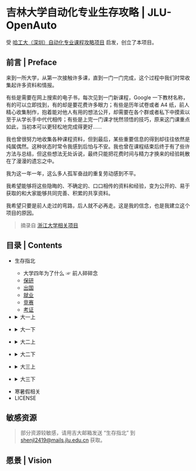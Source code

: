 # 吉林大学自动化专业生存攻略 | JLU-OpenAuto

受 [哈工大（深圳）自动化专业课程攻略项目](https://github.com/lmh12138/HITSZ-OpenAuto) 启发，创立了本项目。

## 前言 | Preface
来到一所大学，从第一次接触许多课，直到一门一门完成，这个过程中我们时常收集起许多资料和情报。

有些是需要在网上搜索的电子书，每次见到一门新课程，Google 一下教材名称，有的可以立即找到，有的却是要花费许多眼力；有些是历年试卷或者 A4 纸，前人精心收集制作，抱着能对他人有用的想法公开，却需要在各个群或者私下中摸索以至于从学长手中代代相传；有些是上完一门课才恍然领悟的技巧，原来这门课重点如此，当初本可以更轻松地完成得更好……

我也曾很努力地收集各种课程资料，但到最后，某些重要信息的得到却往往依然是纯属偶然。这种状态时常令我感到后怕与不安。我也曾在课程结束后终于有了些许方法与总结，但这些想法无处诉说，最终只能把花费时间与精力才换来的经验耗散在了漫漫的遗忘之中。

我为这一年一年，这么多人孤军奋战的重复劳动感到不平。

我希望能够将这些隐晦的、不确定的、口口相传的资料和经验，变为公开的、易于获取的和大家能够共同完善、积累的共享资料。

我希望只要是前人走过的弯路，后人就不必再走。这是我的信念，也是我建立这个项目的原因。

>摘录自 [浙江大学相关项目](https://github.com/QSCTech/zju-icicles)

## 目录 | Contents
- 生存指北
    - 大学四年为了什么 ☞ 前人碎碎念
    - [保研](./00-生存指北/保研/)
    - [出国](./00-生存指北/出国/)
    - [就业](./00-生存指北/就业/)
    - [竞赛](./00-生存指北/竞赛/)
    - [考证](./00-生存指北/考证/)
- <details>
    <summary>大一上</summary>

    - 微积分BI
    - 军事教育
    - 大学计算机
    - 大学英语
    - 思想道德修养与法律基础
    - 自动化新生研讨课
    - 自动化学科导论
    - 形式与政策I
</details>

- <details>
    <summary>大一下</summary>

    - 电路
    - 微积分BII
    - 线性代数B
    - 大学物理BI
    - 程序设计与编程
    - 中国近代史纲要
</details>

- <details>
    <summary>大二上</summary>

    - 工程力学
    - 大学物理BII
    - 模拟电子电路
    - 形式与政策II
    - 大学物理实验BI
    - 概率论与数理统计B
    - 马克思主义基本原理概论
    - 复变函数与积分变换
</details>

- <details>
    <summary>大二下</summary>

    - 数字电路
    - 机器人控制技术
    - 计算机网络原理
    - 大学物理实验BII
    - 传感器与检测原理
    - 电力电子变流原理
    - 微机原理与接口技术
    - 毛泽东思想和中国特色社会主义理论体系概论
</details>

- <details>
    <summary>大三上</summary>
    
    - 电机拖动
    - 电气与PLC控制
    - 数字图像处理B
    - 自动控制原理（双语）
    - 单片机原理与嵌入式系统
</details>

- <details>
    <summary>大三下</summary>
    
    - 过程控制
    - 现代控制理论
    - 计算机控制系统
    - 可编程逻辑设计
    - 大数据与数据挖掘
    - 机器人驱动与控制
    - 电力拖动自动控制系统
    - [控制系统数字仿真（双语）](./06-大三下/控制系统数字仿真（双语）/)
</details>

- 寒暑假相关
- LICENSE

## 敏感资源
>部分资源较敏感，请用吉大邮箱发送 “生存指北” 到 shenjl2419@mails.jlu.edu.cn 获取。

## 愿景 | Vision